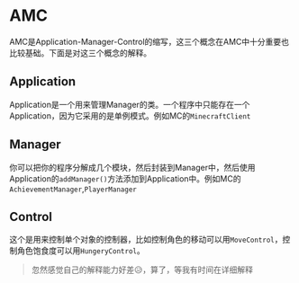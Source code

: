 # AMC

AMC是Application-Manager-Control的缩写，这三个概念在AMC中十分重要也比较基础。下面是对这三个概念的解释。

## Application

Application是一个用来管理Manager的类。一个程序中只能存在一个Application，因为它采用的是单例模式。例如MC的`MinecraftClient`

## Manager

你可以把你的程序分解成几个模块，然后封装到Manager中，然后使用Application的`addManager()`方法添加到Application中。例如MC的`AchievementManager`,`PlayerManager`

## Control

这个是用来控制单个对象的控制器，比如控制角色的移动可以用`MoveControl`，控制角色饱食度可以用`HungeryControl`。

>忽然感觉自己的解释能力好差😥，算了，等我有时间在详细解释
